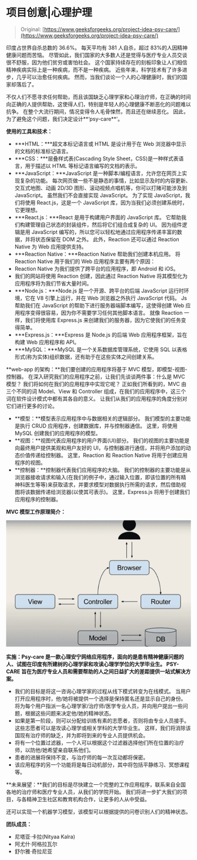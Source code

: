# 项目创意|心理护理

> Original: [https://www.geeksforgeeks.org/project-idea-psy-care/](https://www.geeksforgeeks.org/project-idea-psy-care/)

印度占世界自杀总数的 36.6%。 每天平均有 381 人自杀，超过 83%的人因精神健康问题而苦恼。 尽管如此，我们国家的大多数人还是觉得与医疗专业人员交谈很不舒服，因为他们贫穷或害怕社会。 这个国家持续存在的刻板印象让人们相信精神疾病实际上是一种疾病，而不是一种疾病。 近些年来，科学技术有了许多进步，几乎可以治愈任何疾病。 然而，当我们谈论一个人的心理健康时，我们的国家却落后了。

不仅人们不愿寻求任何帮助，而且该国缺乏心理学家和心理治疗师，在正确的时间向正确的人提供帮助，这使得人们，特别是年轻人的心理健康不断恶化的问题难以抗争。 在整个大流行期间，情况变得令人毛骨悚然，而且还在继续恶化。 因此，为了避免这个问题，我们决定设计**‘psy-care**’。

**使用的工具和技术：**

*   ***HTML：***超文本标记语言或 HTML 是设计用于在 Web 浏览器中显示的文档的标准标记语言。
*   ***CSS：***层叠样式表(Cascading Style Sheet，CSS)是一种样式表语言，用于描述以 HTML 等标记语言编写的文档的表示。
*   ***JavaScript：***JavaScript 是一种脚本/编程语言，允许您在网页上实现复杂的功能。 每次网页做一些不是静态的事情，比如显示及时的内容更新、交互式地图、动画 2D/3D 图形、滚动视频点唱机等，你可以打赌可能涉及到 JavaScript。 虽然我们不会直接实现 JavaScript。 为了实现 JavaScript，我们将使用 React.js，这是一个 JavaScript 库，因为当我们必须创建系统时，它更理想。
*   ***React.js：***React 是用于构建用户界面的 JavaScript 库。 它帮助我们构建管理自己状态的封装组件，然后将它们组合成复杂的 UI。 因为组件逻辑是用 JavaScript 编写的，所以您可以轻松地通过应用程序传递丰富的数据，并将状态保留在 DOM 之外。 此外，Reaction 还可以通过 Reaction Native 为 Web 应用提供支持。
*   ***Reaction Native：***Reaction Native 帮助我们创建本机应用。 将 Reaction Native 用于我们的 Web 应用程序主要有两个原因：
*   Reaction Native 为我们提供了跨平台的应用程序，即 Android 和 iOS。
*   我们的网站将使用 Reaction 创建，因此通过 Reaction Native 将其模型化为应用程序将为我们节省大量时间。
*   ***Node.js：***Node.js 是一个开源、跨平台的后端 JavaScript 运行时环境，它在 V8 引擎上运行，并在 Web 浏览器之外执行 JavaScript 代码。 Js 帮助我们在 JavaScript 的帮助下进行服务器端脚本编写，这使得创建 Web 应用程序变得很容易，因为你不需要学习任何其他脚本语言。 就像 Reaction 一样，我们将使用库 Express.js 来创建我们的服务器，因为它使我们的任务变得简单。
*   ***Express.js：***Express 是 Node.js 的后端 Web 应用程序框架，旨在构建 Web 应用程序和 API。
*   ***MySQL：***MySQL 是一个关系数据库管理系统，它使用 SQL 以表格形式(称为实体)组织数据，还有助于在这些实体之间创建关系。

**web-app 的架构：**我们要创建的应用程序将基于 MVC 模型，即模型-视图-控制器。 在深入研究我们的应用程序之前，让我们先谈谈两件事：什么是 MVC 模型？ 我们将如何在我们的应用程序中实现它呢？ 正如我们所看到的，MVC 由三个不同的词 Model、View 和 Controller 组成，在我们的应用程序中，这三个词在软件设计模式中都有其各自的意义。 让我们从我们的应用程序的角度分别对它们进行更多的讨论。

*   **模型：**模型表示应用程序中与数据相关的逻辑部分。 我们模型的主要功能是执行 CRUD 应用程序，创建数据库，并与控制器通信。 这里，将使用 MySQL 创建我们的应用程序的模型。
*   **视图：**视图代表应用程序的用户界面(UI)部分。 我们的视图的主要功能是向最终用户提供美观和用户友好的 UI，与控制器进行通信，并将用户添加的动态价值传递给控制器。 这里，Reaction 和 Reaction Native 将用于创建应用程序的视图。
*   **控制器：**控制器代表我们应用程序的大脑。 我们的控制器的主要功能是从浏览器接收请求和输入(在我们的例子中，通过输入位置，即该位置的所有精神科医生等等)来获取请求，并要求模型对数据执行所需的请求，然后借助视图将该数据传递给浏览器(以使其可表示)。 这里，Express.js 将用于创建我们应用程序的控制器。

**MVC 模型工作原理简介：**

![](img/9c7ef671a60c549c916607be8feac89a.png)

**实施：**Psy-care 是一款心理安宁网络应用程序，面向的是患有精神健康问题的人、试图在印度有所建树的心理学家和攻读心理学学位的大学毕业生**。 PSY-CARE 旨在为医疗专业人员和需要帮助的人之间日益扩大的差距提供一站式解决方案。**

*   我们的目标是将这一咨询心理学家的过程从线下模式转变为在线模式。 当用户打开应用程序时，他/她将被提供一个选择是保持匿名还是显示自己的身份。 将为每个用户指派一名心理学家/治疗师/医学专业人员，并向用户提出一些问题，根据这些问题来决定他/她的精神状态。
*   如果是第一阶段，则可以分配给训练有素的志愿者，否则将由专业人员接手。 这些志愿者可以是攻读心理学或相关学科的大学毕业生。 这样，我们将消除该国现有治疗师的缺乏，并为即将到来的专业人员提供机会。
*   将有一个位置过滤器，一个人可以根据这个过滤器选择他们所在位置的治疗师，以防他/她希望亲自联系他们。
*   患者的进展将保持不变，与治疗师的每一次互动都将保密。
*   该应用程序的另一个功能将是每日动机部分，其中将包括平静练习、冥想课程等。

**未来展望：**我们的目标是尽快建立一个完整的工作应用程序，联系来自全国各地的治疗师和医疗专业人员，从我们的学院开始。 我们将进一步扩大我们的项目，与各精神卫生社区和教育机构合作，让更多的人从中受益。

还可以实现一个机器学习模型，该模型可以根据提供的问卷识别人们的精神状态。

**团队成员：**

*   尼塔亚·卡拉(Nityaa Kalra)
*   阿尤什·阿格拉瓦尔
*   舒尔雅·奇拉尼亚